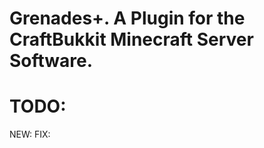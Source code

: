 Grenades+. A Plugin for the CraftBukkit Minecraft Server Software.
==================================================================

TODO:
=====
  NEW:
  FIX: